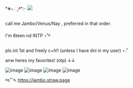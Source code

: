 °❀⋆.ೃ࿔*:･
![](https://komarev.com/ghpvc/?username=your-github-username&color=f14299)

call me Jambo/Venus/Nay , preferred in that order.

I'm 6teen nd INTP ⋆˚࿔

pls int 1st and freely c+h!! (unless I have dni in my user) ⋆.˚


anw heres my favorites! (otp) ↓↓

![image](https://github.com/user-attachments/assets/7799f1e2-3d3d-4c6c-80f1-4890fd2fd020)
![image](https://github.com/user-attachments/assets/2cea333b-f3eb-420f-8f06-e1f84b22f06a)
![image](https://github.com/user-attachments/assets/41209739-f90e-4671-8e8d-c272f938197e)
![image](https://github.com/user-attachments/assets/1b21a786-23b6-4992-bfd9-f473fdb2e96f)






જ⁀➴ https://jambo.straw.page
